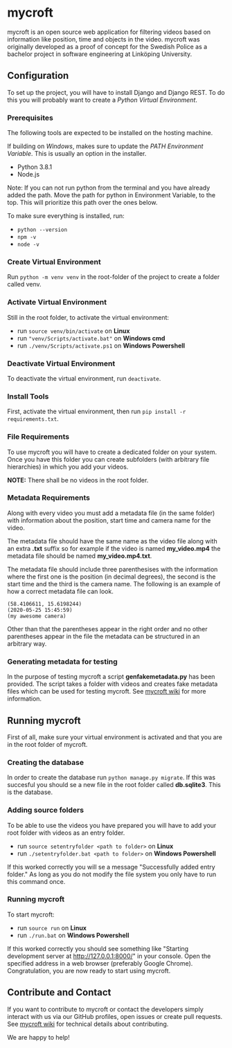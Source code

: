 # mycroft
mycroft is an open source web application for filtering videos based on information like position, time and objects in the video. mycroft was originally developed as a proof of concept for the Swedish Police as a bachelor project in software engineering at Linköping University.

## Configuration
To set up the project, you will have to install Django and Django REST.
To do this you will probably want to create a _Python Virtual Environment_.

### Prerequisites
The following tools are expected to be installed on the hosting machine.

If building on _Windows_, makes sure to update the _PATH Environment Variable_.
This is usually an option in the installer.

* Python 3.8.1
* Node.js

Note: If you can not run python from the terminal and you have already added the path. Move the path for python in Environment Variable, to the top. This will prioritize this path over the ones below.

To make sure everything is installed, run:
* `python --version`
* `npm -v`
* `node -v`

### Create Virtual Environment
Run `python -m venv venv` in the root-folder of the project to create a folder called venv.

### Activate Virtual Environment
Still in the root folder, to activate the virtual environment:
* run `source venv/bin/activate` on **Linux**
* run `"venv/Scripts/activate.bat"` on **Windows cmd**
* run `./venv/Scripts/activate.ps1` on **Windows Powershell**

### Deactivate Virtual Environment
To deactivate the virtual environment, run `deactivate`.

### Install Tools

First, activate the virtual environment, then run `pip install -r requirements.txt`.

### File Requirements
To use mycroft you will have to create a dedicated folder on your system.
Once you have this folder you can create subfolders (with arbitrary file hierarchies) in which you add your videos.

**NOTE:** There shall be no videos in the root folder.

### Metadata Requirements
Along with every video you must add a metadata file (in the same folder) with information about the position, start time and camera name for the video.

The metadata file should have the same name as the video file along with an extra **.txt** suffix so for example if the video is named **my_video.mp4** the metadata file should be named **my_video.mp4.txt**.

The metadata file should include three parenthesises with the information where the first one is the position (in decimal degrees), the second is the start time and the third is the camera name. The following is an example of how a correct metadata file can look.
```
(58.4106611, 15.6198244)
(2020-05-25 15:45:59)
(my awesome camera)
```
Other than that the parentheses appear in the right order and no other parentheses appear in the file the metadata can be structured in an arbitrary way.

### Generating metadata for testing
In the purpose of testing mycroft a script **genfakemetadata.py** has been provided. The script takes a folder with videos and creates fake metadata files which can be used for testing mycroft. See [mycroft wiki](https://github.com/Software-Engineering-Bachelor-Project/mycroft/wiki#genfakemetadata) for more information.

## Running mycroft
First of all, make sure your virtual environment is activated and that you are in the root folder of mycroft.

### Creating the database
In order to create the database run `python manage.py migrate`. If this was succesful you should se a new file in the root folder called **db.sqlite3**. This is the database.

### Adding source folders
To be able to use the videos you have prepared you will have to add your root folder with videos as an entry folder.
* run `source setentryfolder <path to folder>` on **Linux**
* run `./setentryfolder.bat <path to folder>` on **Windows Powershell**

If this worked correctly you will se a message "Successfully added entry folder."
As long as you do not modify the file system you only have to run this command once.

### Running mycroft
To start mycroft:
* run `source run` on **Linux**
* run `./run.bat` on **Windows Powershell**

If this worked correctly you should see something like "Starting development server at http://127.0.0.1:8000/" in your console. Open the specified address in a web browser (preferably Google Chrome).
Congratulation, you are now ready to start using mycroft. 

## Contribute and Contact
If you want to contribute to mycroft or contact the developers simply interact with us via our GitHub profiles, open issues or create pull requests. See [mycroft wiki](https://github.com/Software-Engineering-Bachelor-Project/mycroft/wiki#development) for technical details about contributing.

We are happy to help!
